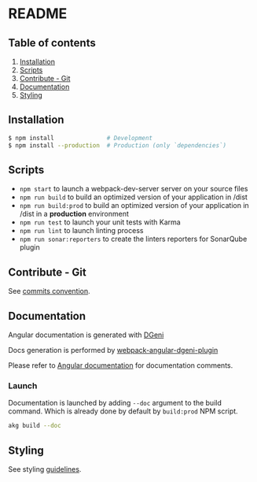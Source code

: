 # README

## Table of contents

1. [Installation](#installation)
1. [Scripts](#scripts)
1. [Contribute - Git](#contribute-git)
1. [Documentation](#documentation)
1. [Styling](#styling)

## Installation

```sh
$ npm install               # Development
$ npm install --production  # Production (only `dependencies`)
```

## Scripts

- `npm start` to launch a webpack-dev-server server on your source files
- `npm run build` to build an optimized version of your application in /dist
- `npm run build:prod` to build an optimized version of your application in /dist in a **production** environment
- `npm run test` to launch your unit tests with Karma
- `npm run lint` to launch linting process
- `npm run sonar:reporters` to create the linters reporters for SonarQube plugin

## Contribute - Git

See [commits convention](COMMITS-CONVENTION.md).

## Documentation

Angular documentation is generated with [DGeni](https://github.com/angular/dgeni)

Docs generation is performed by [webpack-angular-dgeni-plugin](https://github.com/groupe-sii/webpack-angular-dgeni-plugin/)

Please refer to [Angular documentation](https://github.com/angular/angular.js/wiki/Writing-AngularJS-Documentation) for documentation comments.

### Launch

Documentation is launched by adding `--doc` argument to the build command. Which is already done by default by `build:prod` NPM script.

```bash
akg build --doc
```

## Styling

See styling [guidelines](src/styles/README.md).
